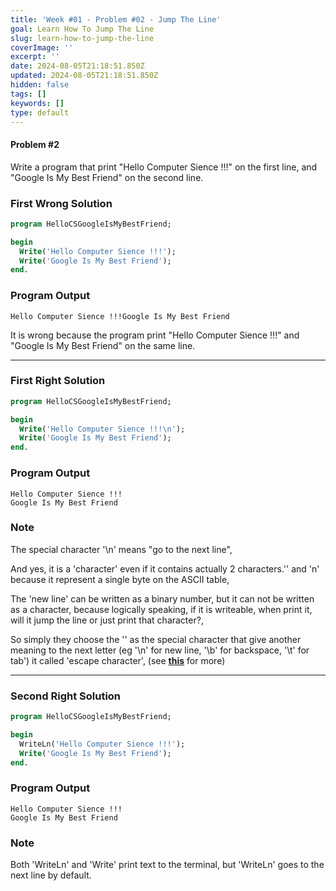 ```yaml
---
title: 'Week #01 - Problem #02 - Jump The Line'
goal: Learn How To Jump The Line
slug: learn-how-to-jump-the-line
coverImage: ''
excerpt: ''
date: 2024-08-05T21:18:51.850Z
updated: 2024-08-05T21:18:51.850Z
hidden: false
tags: []
keywords: []
type: default
---
```


<script>import CodeBlock from "$lib/components/molecules/CodeBlock.svelte";</script>

#### Problem #2

Write a program that print "Hello Computer Sience !!!" on the first line, and "Google Is My Best Friend" on the second line.

### First Wrong Solution

<CodeBlock lang="pascal">

```pascal
program HelloCSGoogleIsMyBestFriend;

begin
  Write('Hello Computer Sience !!!');
  Write('Google Is My Best Friend');
end.
```

</CodeBlock>

### Program Output

<CodeBlock lang="shell">

```shell
Hello Computer Sience !!!Google Is My Best Friend
```

</CodeBlock>

It is wrong because the program print "Hello Computer Sience !!!" and "Google Is My Best Friend" on the same line.

---

### First Right Solution

<CodeBlock lang="pascal">

```pascal
program HelloCSGoogleIsMyBestFriend;

begin
  Write('Hello Computer Sience !!!\n');
  Write('Google Is My Best Friend');
end.
```

</CodeBlock>

### Program Output

<CodeBlock lang="shell">

```shell
Hello Computer Sience !!!
Google Is My Best Friend
```

</CodeBlock>

### Note

The special character '\n' means "go to the next line", 

And yes, it is a 'character' even if it contains actually 2 characters.'\' and 'n' because it represent a single byte on the ASCII table, 

The 'new line' can be written as a binary number, but it can not be written as a character, because logically speaking, if it is writeable, when print it, will it jump the line or just print that character?, 

So simply they choose the '\' as the special character that give another meaning to the next letter (eg '\n' for new line, '\b' for backspace, '\t' for tab') it called 'escape character', (see __<a href="https://www.ibm.com/docs/it/ssw_ibm_i_73/rzarg/escape.htm" target="_blank">this</a>__ for more)

---

### Second Right Solution

<CodeBlock lang="pascal">

```pascal
program HelloCSGoogleIsMyBestFriend;

begin
  WriteLn('Hello Computer Sience !!!');
  Write('Google Is My Best Friend');
end.
```

</CodeBlock>

### Program Output

<CodeBlock lang="shell">

```shell
Hello Computer Sience !!!
Google Is My Best Friend
```

</CodeBlock>

### Note

Both 'WriteLn' and 'Write' print text to the terminal, but 'WriteLn' goes to the next line by default.
